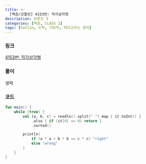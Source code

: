 ```yaml
---
title: >-
  [백준/코틀린] 4153번: 직각삼각형
description: 브론즈 3
categories: [백준, CLASS 2]
tags: [kotlin, 수학, 기하학, 피타고라스 정리]
---
```


### 링크
[4153번: 직각삼각형](https://www.acmicpc.net/problem/4153)

### 풀이
생략

### 코드
```kotlin
fun main() {
    while (true) {
        val (a, b, c) = readln().split(" ").map { it.toInt() }
            .also { if (it[0] == 0) return }
            .sorted()

        println(
            if (a * a + b * b == c * c) "right"
            else "wrong"
        )
    }
}

```
